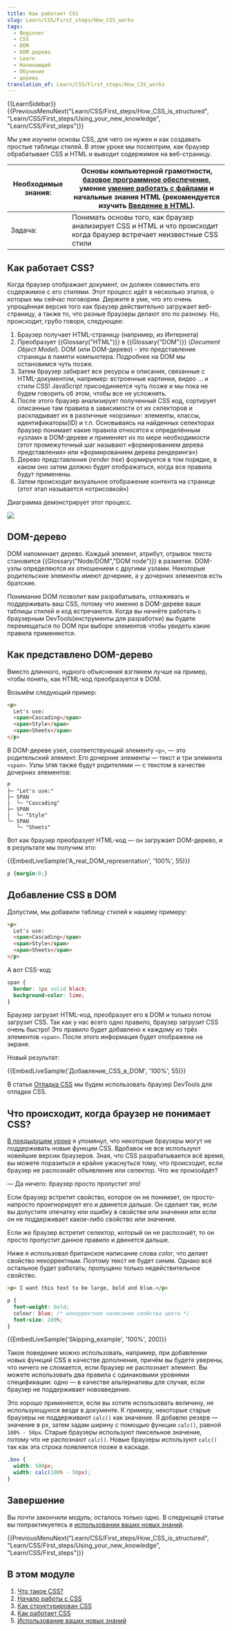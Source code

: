 ```yaml
---
title: Как работает CSS
slug: Learn/CSS/First_steps/How_CSS_works
tags:
  - Beginner
  - CSS
  - DOM
  - DOM дерево
  - Learn
  - Начинающий
  - Обучение
  - дерево
translation_of: Learn/CSS/First_steps/How_CSS_works
---
```


{{LearnSidebar}}
{{PreviousMenuNext("Learn/CSS/First_steps/How_CSS_is_structured", "Learn/CSS/First_steps/Using_your_new_knowledge", "Learn/CSS/First_steps")}}

Мы уже изучили основы CSS, для чего он нужен и как создавать простые таблицы стилей. В этом уроке мы посмотрим, как браузер обрабатывает CSS и HTML и выводит содержимое на веб-страницу.

| Необходимые знания: | Основы компьютерной грамотности, [базовое программное обеспечение](/ru/docs/Learn/Getting_started_with_the_web/Установка_базового_программного_обеспечения), умение [умение работать с файлами](/ru/docs/Learn/Getting_started_with_the_web/Dealing_with_files) и начальные знания HTML (рекомендуется изучить [Введение в HTML](/ru/docs/Learn/HTML/Введение_в_HTML)). |
| ------------------- | ----------------------------------------------------------------------------------------------------------------------------------------------------------------------------------------------------------------------------------------------------------------------------------------------------------------------------------------------------------------------- |
| Задача:             | Понимать основы того, как браузер анализирует CSS и HTML и что происходит когда браузер встречает неизвестные CSS стили                                                                                                                                                                                                                                                 |

## Как работает CSS?

Когда браузер отображает документ, он должен совместить его содержимое с его стилями. Этот процесс идёт в несколько этапов, о которых мы сейчас поговорим. Держите в уме, что это очень упрощённая версия того как браузер действительно загружает веб-страницу, а также то, что разные браузеры делают это по разному. Но, происходит, грубо говоря, следующее:

1. Браузер получает HTML-страницу (например, из Интернета)
2. Преобразует {{Glossary("HTML")}} в {{Glossary("DOM")}} (_Document Object Model_). DOM (или DOM-дерево) - это представление страницы в памяти компьютера. Подробнее на DOM мы остановимся чуть позже.
3. Затем браузер забирает все ресурсы и описания, связанные с HTML-документом, например: встроенные картинки, видео ... и стили CSS! JavaScript присоединяется чуть позже и мы пока не будем говорить об этом, чтобы все не усложнять.
4. После этого браузер анализирует полученный CSS код, сортирует описанные там правила в зависимости от их селекторов и раскладывает их в различные «корзины»: элементы, классы, идентификаторы(ID) и т.п. Основываясь на найденных селекторах браузер понимает какие правила относятся к определённым «узлам» в DOM-дереве и применяет их по мере необходимости (этот промежуточный шаг называют «формированием дерева представления» или «формированием дерева рендеринга»)
5. Дерево представления (_render tree_) формируется в том порядке, в каком оно затем должно будет отображаться, когда все правила будут применены.
6. Затем происходит визуальное отображение контента на странице (этот этап называется «отрисовкой»)

Диаграмма демонстрирует этот процесс.

![](https://mdn.mozillademos.org/files/17080/Browser_simple_rendering_pipeline__ru.png)

## DOM-дерево

DOM напоминает дерево. Каждый элемент, атрибут, отрывок текста становится {{Glossary("Node/DOM","DOM node")}} в разметке. DOM-узлы определяются их отношением с другими узлами. Некоторые родительские элементы имеют дочерние, а у дочерних элементов есть братские.

Понимание DOM позволит вам разрабатывать, отлаживать и поддерживать ваш CSS, потому что именно в DOM-дереве ваши таблицы стилей и код встречаются. Когда вы начнёте работать с браузерным DevTools(инструменты для разработки) вы будете перемещаться по DOM при выборе элементов чтобы увидеть какие правила применяются.

## Как представлено DOM-дерево

Вместо длинного, нудного объяснения взглянем лучше на пример, чтобы понять, как HTML-код преобразуется в DOM.

Возьмём следующий пример:

```html
<p>
  Let's use:
  <span>Cascading</span>
  <span>Style</span>
  <span>Sheets</span>
</p>
```

В DOM-дереве узел, соответствующий элементу `<p>`, — это родительский элемент. Его дочерние элементы — текст и три элемента `<span>`. Узлы `SPAN` также будут родителями — с текстом в качестве дочерних элементов:

```
P
├─ "Let's use:"
├─ SPAN
|  └─ "Cascading"
├─ SPAN
|  └─ "Style"
└─ SPAN
   └─ "Sheets"
```

Вот как браузер преобразует HTML-код — он загружает DOM-дерево, и в результате мы получим это:

{{EmbedLiveSample('A_real_DOM_representation', '100%', 55)}}

```css hidden
p {margin:0;}
```

## Добавление CSS в DOM

Допустим, мы добавили таблицу стилей к нашему примеру:

```html
<p>
  Let's use:
  <span>Cascading</span>
  <span>Style</span>
  <span>Sheets</span>
</p>
```

А вот CSS-код:

```css
span {
  border: 1px solid black;
  background-color: lime;
}
```

Браузер загрузит HTML-код, преобразует его в DOM и только потом загрузит CSS. Так как у нас всего одно правило, браузер загрузит CSS очень быстро! Это правило будет добавлено к каждому из трёх элементов `<span>`. После этого информация будет отображена на экране.

Новый результат:

{{EmbedLiveSample('Добавление_CSS_в_DOM', '100%', 55)}}

В статье [Отладка CSS](/ru/docs/Learn/CSS/Building_blocks/Debugging_CSS) мы будем использовать браузер DevTools для отладки CSS.

## Что происходит, когда браузер не понимает CSS?

[В предыдущем уроке](/ru/docs/Learn/CSS/First_steps/Что_такое_CSS#Поддержка_браузера) я упомянул, что некоторые браузеры могут не поддерживать новые функции CSS. Вдобавок не все используют новейшие версии браузеров. Зная, что CSS разрабатывается всё время, вы можете поразиться и крайне ужаснуться тому, что происходит, если браузер не распознаёт объявление или селектор. Что же произойдёт?

— Да ничего: браузер просто пропустит это!

Если браузер встретит свойство, которое он не понимает, он просто-напросто проигнорирует его и двинется дальше. Он сделает так, если вы допустите опечатку или ошибку в свойстве или значении или если он не поддерживает какое-либо свойство или значение.

Если же браузер встретит селектор, который он не распознаёт, то он просто пропустит данное правило и двинется дальше.

Ниже я использовал британское написание слова _color_, что делает свойство некорректным. Поэтому текст не будет синим. Однако всё остальное будет работать; пропущено только недействительное свойство.

```html
<p> I want this text to be large, bold and blue.</p>
```

```css
p {
  font-weight: bold;
  colour: blue; /* некорректное написание свойства цвета */
  font-size: 200%;
}
```

{{EmbedLiveSample('Skipping_example', '100%', 200)}}

Такое поведение можно использовать, например, при добавлении новых функций CSS в качестве дополнения, причём вы будете уверены, что ничего не сломается, если браузер не распознает элемент. Вы можете использовать два правила с одинаковыми уровнями спецификации: одно — в качестве альтернативы для случая, если браузер не поддерживает нововведение.

Это хорошо применяется, если вы хотите использовать величину, не использующуюся везде в документе. К примеру, некоторые старые браузеры не поддерживают `calc()` как значение. Я добавлю резерв — значение в px, затем задам ширину с помощью функции `calc()`, равной `100% - 50px`. Старые браузеры используют пиксельное значение, потому что не распознают `calc()`. Новые браузеры используют `calc()` так как эта строка появляется позже в каскаде.

```css
.box {
  width: 500px;
  width: calc(100% - 50px);
}
```

## Завершение

Вы почти закончили модуль; осталось только одно. В следующей статье вы попрактикуетесь в [использовании ваших новых знаний](/ru/docs/Learn/CSS/First_steps/Using_your_new_knowledge).

{{PreviousMenuNext("Learn/CSS/First_steps/How_CSS_is_structured", "Learn/CSS/First_steps/Using_your_new_knowledge", "Learn/CSS/First_steps")}}

## В этом модуле

1. [Что такое CSS?](/ru/docs/Learn/CSS/First_steps/Что_такое_CSS)
2. [Начало работы с CSS](/ru/docs/Learn/CSS/First_steps/Getting_started)
3. [Как структурирован CSS](/ru/docs/Learn/CSS/First_steps/%D0%9A%D0%B0%D0%BA_%D1%81%D1%82%D1%80%D1%83%D0%BA%D1%82%D1%83%D1%80%D0%B8%D1%80%D0%BE%D0%B2%D0%B0%D0%BD_CSS)
4. [Как работает CSS](/ru/docs/Learn/CSS/First_steps/How_CSS_works)
5. [Использование ваших новых знаний](/ru/docs/Learn/CSS/First_steps/Using_your_new_knowledge)
